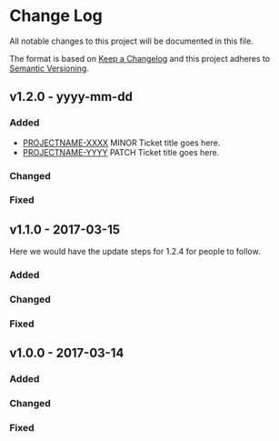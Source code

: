 
# Change Log
All notable changes to this project will be documented in this file.
 
The format is based on [Keep a Changelog](http://keepachangelog.com/)
and this project adheres to [Semantic Versioning](http://semver.org/).
 
## v1.2.0 - yyyy-mm-dd
 
 
### Added
- [PROJECTNAME-XXXX](http://tickets.projectname.com/browse/PROJECTNAME-XXXX)
  MINOR Ticket title goes here.
- [PROJECTNAME-YYYY](http://tickets.projectname.com/browse/PROJECTNAME-YYYY)
  PATCH Ticket title goes here.
 
### Changed
 
### Fixed
 
## v1.1.0 - 2017-03-15
  
Here we would have the update steps for 1.2.4 for people to follow.
 
### Added
 
### Changed
 
### Fixed
 
 
## v1.0.0 - 2017-03-14
 
### Added
   
### Changed
 
### Fixed
 